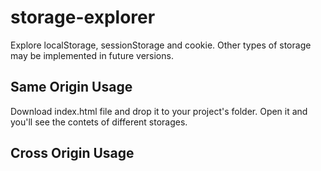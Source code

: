 # storage-explorer
Explore localStorage, sessionStorage and cookie. Other types of storage may be implemented in future versions.
## Same Origin Usage
Download index.html file and drop it to your project's folder. Open it and you'll see the contets of different storages.
## Cross Origin Usage
